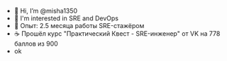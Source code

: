 - 👋 Hi, I’m @misha1350
- 👀 I'm interested in SRE and DevOps
- 🌱 Опыт: 2.5 месяца работы SRE-стажёром
- ☕ Прошёл курс "Практический Квест - SRE-инженер" от VK на 778 баллов из 900
- ok

<!---
misha1350/misha1350 is a ✨ special ✨ repository because its `README.md` (this file) appears on your GitHub profile.
You can click the Preview link to take a look at your changes.
--->
